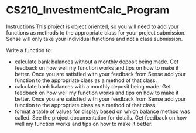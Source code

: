 # CS210_InvestmentCalc_Program


Instructions
This project is object oriented, so you will need to add your functions as methods to the appropriate class for your project submission. Sense will only take your individual functions and not a class submission. 


Write a function to: 
 - calculate bank balances without a monthly deposit being made. Get feedback on how well my function works and tips on how to make it better. Once you are satisfied with your feedback from Sense add your function to the appropriate class as a method of that class. 
 - calculate bank balances with a monthly deposit being made. Get feedback on how well my function works and tips on how to make it better. Once you are satisfied with your feedback from Sense add your function to the appropriate class as a method of that class.
 - format a table of values for display  based on which balance method was called. See the project documentation for details. Get feedback on how well my function works and tips on how to make it better. 
